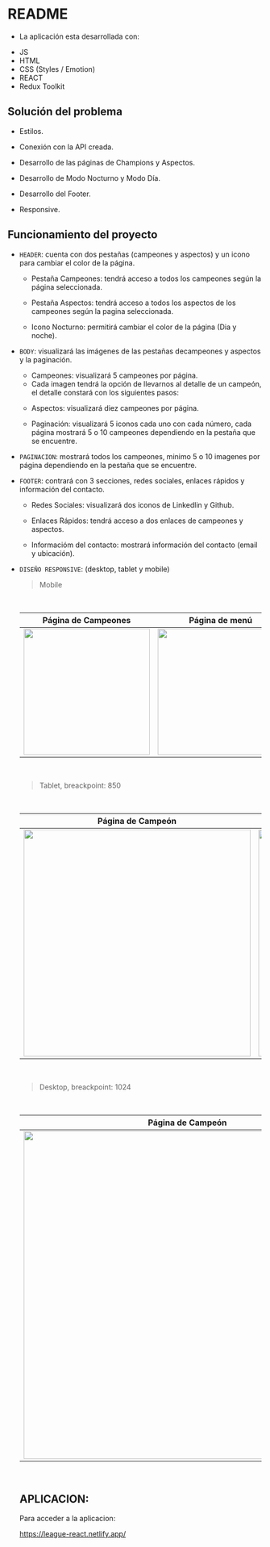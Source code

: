 # README

*  La aplicación esta desarrollada con:
 
 - JS
 - HTML
 - CSS (Styles / Emotion)
 - REACT
 - Redux Toolkit
 
## Solución del problema

  * Estilos.

  * Conexión con la API creada.

  * Desarrollo de las páginas de Champions y Aspectos.
  
  * Desarrollo de Modo Nocturno y Modo Día.
  
  * Desarrollo del Footer.
  
  * Responsive.
  

## Funcionamiento del proyecto

- `HEADER`: cuenta con dos pestañas (campeones y aspectos) y un icono para cambiar el color de la página.

  - Pestaña Campeones: tendrá acceso a todos los campeones según la página seleccionada.
  
  - Pestaña Aspectos: tendrá acceso a todos los aspectos de los campeones según la pagina seleccionada.
  
  - Icono Nocturno: permitirá cambiar el color de la página (Dia y noche).
  

- `BODY`: visualizará las imágenes de las pestañas decampeones y aspectos y la paginación.
  
  - Campeones: visualizará 5 campeones por página.
   
   * Cada imagen tendrá la opción de llevarnos al detalle de un campeón, el detalle constará con los siguientes pasos:
      
  
  - Aspectos: visualizará diez campeones por página.
  
  - Paginación: visualizará 5 iconos cada uno con cada número, cada página mostrará 5 o 10 campeones dependiendo en la pestaña que se encuentre. 

- `PAGINACION`: mostrará todos los campeones, minimo 5 o 10 imagenes por página dependiendo en la pestaña que se encuentre.

- `FOOTER`: contrará con 3 secciones, redes sociales, enlaces rápidos y información del contacto.

  - Redes Sociales: visualizará dos iconos de Linkedlin y Github.
  
  - Enlaces Rápidos: tendrá acceso a dos enlaces de campeones y aspectos. 
  
  - Informacióm del contacto: mostrará información del contacto (email y ubicación).
  

- `DISEÑO RESPONSIVE`:  (desktop, tablet y mobile)
    
  > Mobile

  <br/>

  | Página de Campeones | Página de menú | Página de Detalle de Campeón |
  | ------------- | ------------- | ------------- |
  | <img width="250" src="https://user-images.githubusercontent.com/85201763/175987126-72102eca-5225-4145-8ee2-b7424a02ebde.png">  | <img width="250" src="https://user-images.githubusercontent.com/85201763/175990138-cb9ea122-3242-4fd0-b17e-cf0e5048e9d5.png">  | <img width="250" src="https://user-images.githubusercontent.com/85201763/175989790-46c52020-cc1a-4f99-a5ef-a08695aedf7c.png"> |

  <br/>

  > Tablet, breackpoint: 850

  <br/>

  | Página de Campeón | Página de Detalle de Campeón |
  | ------------- | ------------- |
  | <img width="450" src="https://user-images.githubusercontent.com/85201763/175990636-b0b1bffa-605f-46d4-aeb3-d9ad108d0dfc.png"> | <img width="450" src="https://user-images.githubusercontent.com/85201763/175991116-03f59a17-7c80-400a-9846-936440bf22bd.png"> |

  <br/>

  > Desktop, breackpoint: 1024

  <br/>

  | Página de Campeón | Página de Aspectos |
  | ------------- | ------------- |
  | <img width="650" src="https://user-images.githubusercontent.com/85201763/175993387-a609b673-d321-4494-a9da-00707e3bb6d9.png"> | <img width="650" src="https://user-images.githubusercontent.com/85201763/175993545-39142784-7d32-4661-8f84-bed46c67586a.png"> |

  <br/>

   ## APLICACION:

    Para acceder a la aplicacion:

    https://league-react.netlify.app/
